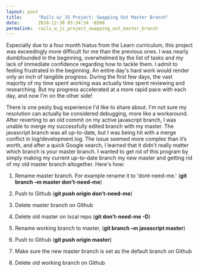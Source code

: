 ```yaml
---
layout: post
title:      "Rails w/ JS Project: Swapping Out Master Branch"
date:       2018-12-30 03:24:34 -0500
permalink:  rails_w_js_project_swapping_out_master_branch
---
```



Especially due to a four month hiatus from the Learn curriculum, this project was exceedingly more difficult for me than the previous ones. I was nearly dumbfounded in the beginning, overwhelmed by the list of tasks and my lack of immediate confidence regarding how to tackle them. I admit to feeling frustrated in the beginning. An entire day's hard work would render only an inch of tangible progress. During the first few days, the vast majority of my time spent working was actually time spent reviewing and researching. But my progress accelerated at a more rapid pace with each day, and now I'm on the other side! 

There is one pesty bug experience I'd like to share about. I'm not sure my resolution can actually be considered debugging, more like a workaround. After reverting to an old commit on my active javascript branch, I was unable to merge my successfully edited branch with my master. The javascript branch was all up-to-date, but I was being hit with a merge conflict in log/development.log. The issue seemed more complex than it’s worth, and after a quick Google search, I learned that it didn't really matter which branch is your master branch. I wanted to get rid of this program by simply making my current up-to-date branch my new master and getting rid of my old master branch altogether. Here's how:

1. Rename master branch. For example rename it to 'dont-need-me.' (**git branch –m master don’t-need-me**) 
     
2. Push to Github (**git push origin don’t-need-me**)

3. Delete master branch on Github

4. Delete old master on local repo (**git don’t-need-me -D**)

5. Rename working branch to master, (**git branch –m javascript master**)

6. Push to Github (**git push origin master**)

7. Make sure the new master branch is set as the default branch on Github

8. Delete old working branch on Github





